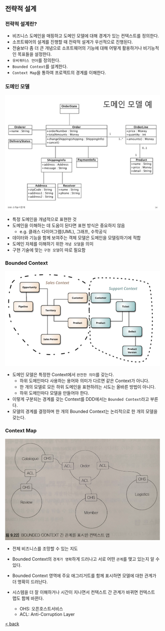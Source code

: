 ## 전략적 설계

### 전략적 설계란?
- 비즈니스 도메인을 매핑하고 도메인 모델에 대해 경계가 있는 컨텍스트를 정의한다.
- 소프트웨어의 설계를 진행할 때 전략적 설계가 우선적으로 진행된다.
- 전술보다 좀 더 큰 개념으로 소프트웨어의 기능에 대해 어떻게 활용하거나 비기능적인 목표들을 설정한다.
- `유비쿼터스 언어`를 정의한다.
- `Bounded Context`를 설계한다.
- `Context Map`을 통하여 프로젝트의 경계를 이해한다.

### 도메인 모델
![](images/strategic-design/domain-model.png)
- 특정 도메인을 개념적으로 표현한 것
- 도메인을 이해하는 데 도움이 된다면 표현 방식은 중요하지 않음
    - e.g. 클래스 다이어그램(UML), 그래프, 수학공식
- 데이터와 기능을 함께 보여주는 객체 모델은 도메인을 모델링하기에 적합
- 도메인 자체를 이해하기 위한 `개념 모델`을 의미
- 구현 기술에 맞는 `구현 모델`이 따로 필요함

### Bounded Context
![](images/strategic-design/bounded-context.png)
- 도메인 모델은 특정한 Context에서 `완전한 의미`를 갖는다.
    - 하위 도메인마다 사용하는 용어와 의미가 다르면 같은 Context가 아니다.
    - 한 개의 모델로 모든 하위 도메인을 표현하려는 시도는 올바른 방법이 아니다.
    - 하위 도메인마다 모델을 만들어야 한다.
- 이렇게 구분되는 경계를 갖는 Context를 DDD에서는 `Bounded Context`라고 부른다.
- 모델의 경계를 결정하며 한 개의 Bounded Context는 논리적으로 한 개의 모델을 갖는다.



### Context Map
![](images/strategic-design/context-map.png)
- 전체 비즈니스를 조망할 수 있는 지도
- Bounded Context의 `경계가 명확`하게 드러나고 서로 어떤 `관계`를 맺고 있는지 알 수 있다.
- Bounded Context 영역에 주요 애그리거트를 함께 표시하면 모델에 대한 관계가 더 명확히 드러난다.
- 시스템을 더 잘 이해하거나 시간이 지나면서 컨텍스트 간 관계가 바뀌면 컨텍스트 맵도 함께 바뀐다.


    - OHS: 오픈호스트서비스
    - ACL: Anti-Corruption Layer

[< back](../README.md)
